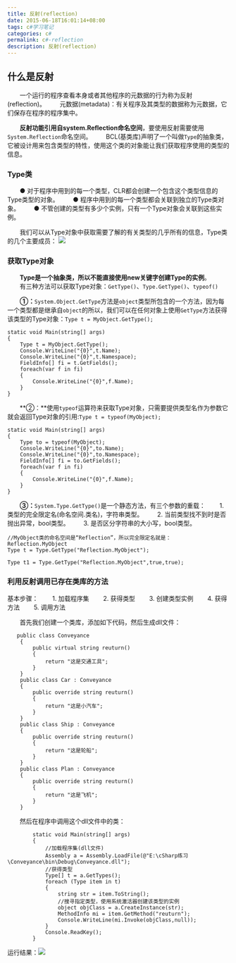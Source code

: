 ```yaml
---
title: 反射(reflection)
date: 2015-06-18T16:01:14+08:00
tags: c#学习笔记
categories: c#
permalink: c#-reflection
description: 反射(reflection)
---
```

## 什么是反射
　　一个运行的程序查看本身或者其他程序的元数据的行为称为反射(reflection)。
　　元数据(metadata)：有关程序及其类型的数据称为元数据，它们保存在程序的程序集中。

　　**反射功能引用自system.Reflection命名空间**，要使用反射需要使用`System.Reflection`命名空间。
　　BCL(基类库)声明了一个叫做`Type`的抽象类，它被设计用来包含类型的特性，使用这个类的对象能让我们获取程序使用的类型的信息。
<!--more-->
### Type类
　　● 对于程序中用到的每一个类型，CLR都会创建一个包含这个类型信息的Type类型的对象。
　　● 程序中用到的每一个类型都会关联到独立的Type类对象。
　　● 不管创建的类型有多少个实例，只有一个Type对象会关联到这些实例。

　　我们可以从Type对象中获取需要了解的有关类型的几乎所有的信息，Type类的几个主要成员：
![](http://ww3.sinaimg.cn/mw690/c55a7aeejw1f1f9uf40o5j20qg07imxf.jpg)
 
### 获取Type对象
　　**Type是一个抽象类，所以不能直接使用new关键字创建Type的实例**。
　　有三种方法可以获取Type对象：`GetType()`、`Type.GetType()`、`typeof()`

　　**①：**`System.Object.GetType`方法是`object`类型所包含的一个方法，因为每一个类型都是继承自`object`的所以，我们可以在任何对象上使用`GetType`方法获得该类型的Type对象：`Type t = MyObject.GetType();`
```
static void Main(string[] args)
{
    Type t = MyObject.GetType();
    Console.WriteLine("{0}",t.Name);
    Console.WriteLine("{0}",t.Namespace);
    FieldInfo[] fi = t.GetFields();
    foreach(var f in fi)
    {
        Console.WriteLine("{0}",f.Name);
    }
}
```
　　**②：**使用`typeof`运算符来获取Type对象，只需要提供类型名作为参数它就会返回Type对象的引用:`Type t = typeof(MyObject);`
```
static void Main(string[] args)
{
    Type to = typeof(MyObject);
    Console.WriteLine("{0}",to.Name);
    Console.WriteLine("{0}",to.Namespace);
    FieldInfo[] fi = to.GetFields();
    foreach(var f in fi)
    {
        Console.WriteLine("{0}",f.Name);
    }
}
```
　　**③：**`System.Type.GetType()`是一个静态方法，有三个参数的重载：
　　1. 类型的完全限定名(命名空间.类名)，字符串类型。
　　2. 当前类型找不到时是否抛出异常，bool类型。
　　3. 是否区分字符串的大小写，bool类型。
```
//MyObject类的命名空间是“Reflection”，所以完全限定名就是：Reflection.MyObject
Type t = Type.GetType("Reflection.MyObject");

Type t1 = Type.GetType("Reflection.MyObject",true,true);
```

### 利用反射调用已存在类库的方法
基本步骤：
　　1. 加载程序集
　　2. 获得类型
　　3. 创建类型实例
　　4. 获得方法
　　5. 调用方法

　　首先我们创建一个类库，添加如下代码，然后生成dll文件：
```
   public class Conveyance
    {
        public virtual string reuturn()
        {
            return "这是交通工具";
        }
    }
    public class Car : Conveyance
    {
        public override string reuturn()
        {
            return "这是小汽车";
        }
    }
    public class Ship : Conveyance
    {
        public override string reuturn()
        {
            return "这是轮船";
        }
    }
    public class Plan : Conveyance
    {
        public override string reuturn()
        {
            return "这是飞机";
        }
    }
```
　　然后在程序中调用这个dll文件中的类：
```
        static void Main(string[] args)
        {
            //加载程序集(dll文件)
            Assembly a = Assembly.LoadFile(@"E:\cSharp练习\Conveyance\bin\Debug\Conveyance.dll");
            //获得类型
            Type[] t = a.GetTypes();
            foreach (Type item in t)
            {
                string str = item.ToString();
                //搜寻指定类型，使用系统激活器创建该类型的实例
                object objClass = a.CreateInstance(str);
                MethodInfo mi = item.GetMethod("reuturn");
                Console.WriteLine(mi.Invoke(objClass,null));
            }
            Console.ReadKey();
        }
```
运行结果：![](http://ww3.sinaimg.cn/mw690/c55a7aeejw1f1fdzu9662j20ry0gpjrc.jpg)